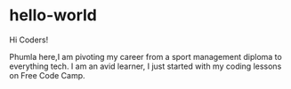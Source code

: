 # hello-world

Hi Coders!

Phumla here,I am pivoting my career from a sport management diploma to everything tech.
I am an avid learner, I just started with my coding lessons on Free Code Camp.
